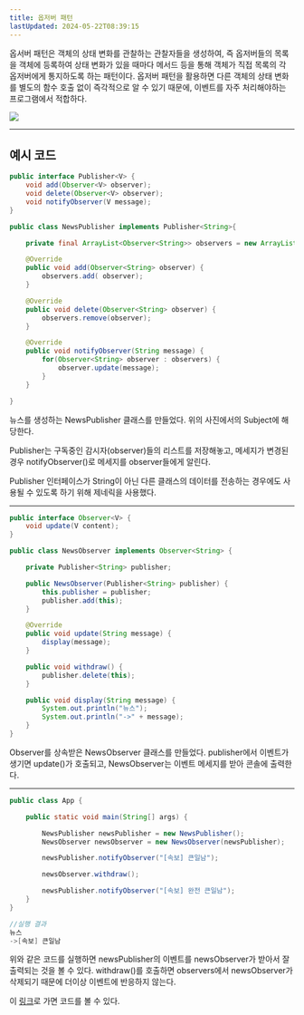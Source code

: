 ```yaml
---
title: 옵저버 패턴
lastUpdated: 2024-05-22T08:39:15
---
```


옵서버 패턴은 객체의 상태 변화를 관찰하는 관찰자들을 생성하여, 즉 옵저버들의 목록을 객체에 등록하여 상태 변화가 있을 때마다 메서드 등을 통해 객체가 직접 목록의 각 옵저버에게 통지하도록 하는 패턴이다. 옵저버 패턴을 활용하면 다른 객체의 상태 변화를 별도의 함수 호출 없이 즉각적으로 알 수 있기 때문에, 이벤트를 자주 처리해야하는 프로그램에서 적합하다.

<img src="https://1.bp.blogspot.com/-WCHfqra68yc/XaHO8FaJMNI/AAAAAAAACMI/SJvomnvQgSgYdLGJ8DM7pMTQhc5uS_s1ACLcBGAsYHQ/s1600/%25EC%2598%25B5%25EC%25A0%2580%25EB%25B2%2584%25ED%258C%25A8%25ED%2584%25B4.PNG">

---

## 예시 코드

```java
public interface Publisher<V> {
    void add(Observer<V> observer);
    void delete(Observer<V> observer);
    void notifyObserver(V message);
}

public class NewsPublisher implements Publisher<String>{

    private final ArrayList<Observer<String>> observers = new ArrayList<>();

    @Override
    public void add(Observer<String> observer) {
        observers.add( observer);
    }

    @Override
    public void delete(Observer<String> observer) {
        observers.remove(observer);
    }

    @Override
    public void notifyObserver(String message) {
        for(Observer<String> observer : observers) {
            observer.update(message);
        }
    }

}
```

뉴스를 생성하는 NewsPublisher 클래스를 만들었다. 위의 사진에서의 Subject에 해당한다. 

Publisher는 구독중인 감시자(observer)들의 리스트를 저장해놓고, 메세지가 변경된 경우 notifyObserver()로 메세지를 observer들에게 알린다.

Publisher 인터페이스가 String이 아닌 다른 클래스의 데이터를 전송하는 경우에도 사용될 수 있도록 하기 위해 제네릭을 사용했다.

---

```java
public interface Observer<V> {
    void update(V content);
}

public class NewsObserver implements Observer<String> {

    private Publisher<String> publisher;

    public NewsObserver(Publisher<String> publisher) {
        this.publisher = publisher;
        publisher.add(this);
    }

    @Override
    public void update(String message) {
        display(message);
    }

    public void withdraw() {
        publisher.delete(this);
    }

    public void display(String message) {
        System.out.println("뉴스");
        System.out.println("->" + message);
    }
}
```

Observer를 상속받은 NewsObserver 클래스를 만들었다. publisher에서 이벤트가 생기면 update()가 호출되고, NewsObserver는 이벤트 메세지를 받아 콘솔에 출력한다.

---

```java
public class App {

    public static void main(String[] args) {

        NewsPublisher newsPublisher = new NewsPublisher();
        NewsObserver newsObserver = new NewsObserver(newsPublisher);

        newsPublisher.notifyObserver("[속보] 큰일남");

        newsObserver.withdraw();

        newsPublisher.notifyObserver("[속보] 완전 큰일남");
    }
}
```

```java
//실행 결과
뉴스
->[속보] 큰일남
```

위와 같은 코드를 실행하면 newsPublisher의 이벤트를 newsObserver가 받아서 잘 출력되는 것을 볼 수 있다. withdraw()를 호출하면 observers에서 newsObserver가 삭제되기 때문에 더이상 이벤트에 반응하지 않는다.

이 <a href="https://github.com/rlaisqls/GoF-DesignPatterns/tree/master/src/main/java/com/study/gof/designpattrens/_03_BehavioralPattern/observer">링크</a>로 가면 코드를 볼 수 있다.